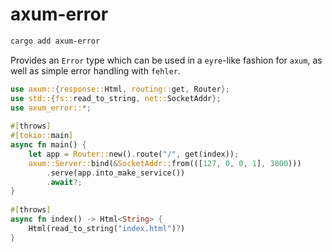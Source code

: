 # axum-error

```bash
cargo add axum-error
```

Provides an `Error` type which can be used in a `eyre`-like fashion for `axum`, as well as simple error handling with `fehler`.

```rust
use axum::{response::Html, routing::get, Router};
use std::{fs::read_to_string, net::SocketAddr};
use axum_error::*;
 
#[throws]
#[tokio::main]
async fn main() {
    let app = Router::new().route("/", get(index));
    axum::Server::bind(&SocketAddr::from(([127, 0, 0, 1], 3000)))
        .serve(app.into_make_service())
        .await?;
}
 
#[throws]
async fn index() -> Html<String> {
    Html(read_to_string("index.html")?)
}
```
